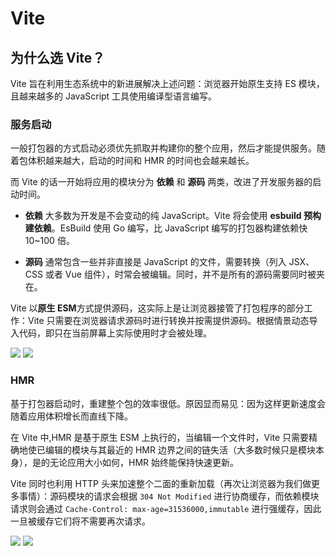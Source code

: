 # Vite

## 为什么选 Vite？

Vite 旨在利用生态系统中的新进展解决上述问题：浏览器开始原生支持 ES 模块，且越来越多的 JavaScript 工具使用编译型语言编写。

### 服务启动

一般打包器的方式启动必须优先抓取并构建你的整个应用，然后才能提供服务。随着包体积越来越大，启动的时间和 HMR 的时间也会越来越长。

而 Vite 的话一开始将应用的模块分为 **依赖** 和 **源码** 两类，改进了开发服务器的启动时间。

- **依赖** 大多数为开发是不会变动的纯 JavaScript。Vite 将会使用 **esbuild 预构建依赖**。EsBuild 使用 Go 编写，比 JavaScript 编写的打包器构建依赖快 10~100 倍。

- **源码** 通常包含一些并非直接是 JavaScript 的文件，需要转换（列入 JSX、CSS 或者 Vue 组件），时常会被编辑。同时，并不是所有的源码需要同时被夹在。

Vite 以**原生 ESM**方式提供源码，这实际上是让浏览器接管了打包程序的部分工作：Vite 只需要在浏览器请求源码时进行转换并按需提供源码。根据情景动态导入代码，即只在当前屏幕上实际使用时才会被处理。

![](https://cn.vitejs.dev/assets/bundler.37740380.png)
![](https://cn.vitejs.dev/assets/esm.3070012d.png)

### HMR

基于打包器启动时，重建整个包的效率很低。原因显而易见：因为这样更新速度会随着应用体积增长而直线下降。

在 Vite 中,HMR 是基于原生 ESM 上执行的，当编辑一个文件时，Vite 只需要精确地使已编辑的模块与其最近的 HMR 边界之间的链失活（大多数时候只是模块本身），是的无论应用大小如何，HMR 始终能保持快速更新。

Vite 同时也利用 HTTP 头来加速整个二面的重新加载（再次让浏览器为我们做更多事情）：源码模块的请求会根据 `304 Not Modified` 进行协商缓存，而依赖模块请求则会通过 `Cache-Control: max-age=31536000,immutable` 进行强缓存，因此一旦被缓存它们将不需要再次请求。

![](https://udh.oss-cn-hangzhou.aliyuncs.com/2019e4bc-c144-4a4f-9ca6-c0fed8b437501803240.pic.jpg)
![](https://udh.oss-cn-hangzhou.aliyuncs.com/c31f53f2-6b7e-4f51-a309-b8a0783ab9271803174.pic.jpg)
